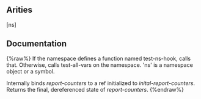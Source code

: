 ## Arities
[ns]

## Documentation
{%raw%}
If the namespace defines a function named test-ns-hook, calls that.
  Otherwise, calls test-all-vars on the namespace.  'ns' is a
  namespace object or a symbol.

  Internally binds *report-counters* to a ref initialized to
  *inital-report-counters*.  Returns the final, dereferenced state of
  *report-counters*.
{%endraw%}
